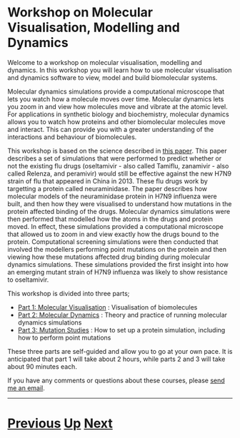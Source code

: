 # Workshop on Molecular Visualisation, Modelling and Dynamics

Welcome to a workshop on molecular visualisation, modelling and dynamics. In this workshop you will learn how to use molecular visualisation and dynamics software to view, model and build biomolecular systems.

Molecular dynamics simulations provide a computational microscope that lets you watch how a molecule moves over time. Molecular dynamics lets you zoom in and view how molecules move and vibrate at the atomic level. For applications in synthetic biology and biochemistry, molecular dynamics allows you to watch how proteins and other biomolecular molecules move and interact. This can provide you with a greater understanding of the interactions and behaviour of biomolecules.

This workshop is based on the science described in [this paper](http://www.nature.com/srep/2013/131220/srep03561/full/srep03561.html). This paper describes a set of simulations that were performed to predict whether or not the existing flu drugs (oseltamivir - also called Tamiflu, zanamivir - also called Relenza, and peramivir) would still be effective against the new H7N9 strain of flu that appeared in China in 2013. These flu drugs work by targetting a protein called neuraminidase. The paper describes how molecular models of the neuraminidase protein in H7N9 influenza were built, and then how they were visualised to understand how mutations in the protein affected binding of the drugs. Molecular dynamics simulations were then performed that modelled how the atoms in the drugs and protein moved. In effect, these simulations provided a computational microscope that allowed us to zoom in and view exactly how the drugs bound to the protein. Computational screening simulations were then conducted that involved the modellers performing point mutations on the protein and then viewing how these mutations affected drug binding during molecular dynamics simulations. These simulations provided the first insight into how an emerging mutant strain of H7N9 influenza was likely to show resistance to oseltamivir.

This workshop is divided into three parts;

* [Part 1: Molecular Visualisation](visualisation/README.md) : Visualisation of biomolecules
* [Part 2: Molecular Dynamics](dynamics/README.md) : Theory and practice of running molecular dynamics simulations
* [Part 3: Mutation Studies](mutation/README.md) : How to set up a protein simulation, including how to perform point mutations

These three parts are self-guided and allow you to go at your own pace. It is anticipated that part 1 will take about 2 hours, while parts 2 and 3 will take about 90 minutes each.

If you have any comments or questions about these courses, please [send me an email](mailto:chryswoods@gmail.com).

***

# [Previous](../README.md) [Up](../main/courses.md) [Next](visualisation/README.md)
